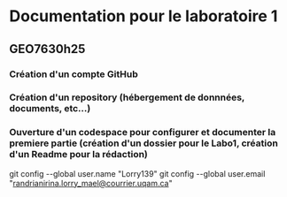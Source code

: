 # Documentation pour le laboratoire 1
## GEO7630h25

### Création d'un compte GitHub
### Création d'un repository (hébergement de donnnées, documents, etc...)
### Ouverture d'un codespace pour configurer et documenter la premiere partie (création d'un dossier pour le Labo1, création d'un Readme pour la rédaction)



git config --global user.name "Lorry139"
git config --global user.email "randrianirina.lorry_mael@courrier.uqam.ca"
